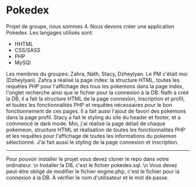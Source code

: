 # Pokedex

Projet de groupe, nous sommes 4. Nous devons créer une application Pokedex. 
Les langages utilisés sont: 
- HHTML
- CSS/SASS
- PHP
- MySQl

Les membres du groupes: Zahra, Nath, Stacy, Dzheylyan. Le PM c'était moi (Dzheylyan).
Zahra a réalisé la page index: la structure HTML, toutes les requêtes PHP pour l'affichage des tous les pokemons dans la page index, l'onglet recherche ainsi que le fichier pour la connexion à la DB.
Nath a créé la DB, il a fait la structure HTML de la page connexion, inscription et profil, et toutes les fonctionnalités PHP et requêtes nécessaires pour le bon fonctionnement de ces pages. Il a fait aussi l'ajout de favori des pokemons dans la page profil. 
Stacy a fait le styling du site du header et footer, et a commencé le dark mode.
Moi, j'ai réalisé la page détail de chaque pokemeon, structure HTML et réalisation de toutes les fonctionnalités PHP et les requêtes pour l'affichage de toutes les informations du pokemon sélectionné. J'ai fait aussi le styling de la page connexion et inscription.
___________________________________________________________________________________________________

Pour pouvoir installer le projet vous devez cloner le repo dans votre ordinateur. \n
Installer la DB, c'est le fichier pokedex.sql. \n
Vous devez peut-être obligé de modifier le fichier engine.php, c'est le fichier pour la connexion à la DB. À vérifier le nom d'utilisateur et le mot de passe.
